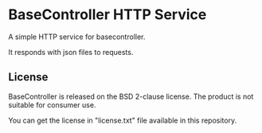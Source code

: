 BaseController HTTP Service
=============================

A simple HTTP service for basecontroller.

It responds with json files to requests.

License
---------

BaseController is released on the BSD 2-clause license. The product is not suitable for consumer use.

You can get the license in "license.txt" file available in this repository.
